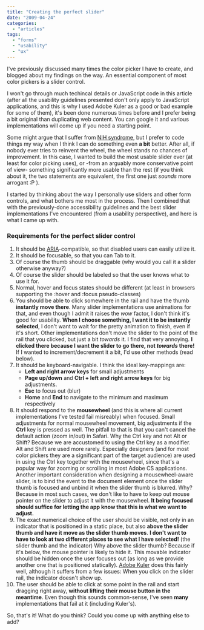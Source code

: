 ```yaml
---
title: "Creating the perfect slider"
date: "2009-04-24"
categories:
  - "articles"
tags:
  - "forms"
  - "usability"
  - "ux"
---
```


I've previously discussed many times the color picker I have to create, and blogged about my findings on the way. An essential component of most color pickers is a slider control.

I won't go through much techincal details or JavaScript code in this article (after all the usability guidelines presented don't only apply to JavaScript applications, and this is why I used Adobe Kuler as a good or bad example for some of them), it's been done numerous times before and I prefer being a bit original than duplicating web content. You can google it and various implementations will come up if you need a starting point.

Some might argue that I suffer from [NIH syndrome](http://en.wikipedia.org/wiki/Not_Invented_Here), but I prefer to code things my way when I think I can do something even **a bit** better. After all, if nobody ever tries to reinvent the wheel, the wheel stands no chances of improvement. In this case, I wanted to build the most usable slider ever (at least for color picking uses), or -from an arguably more conservative point of view- something significantly more usable than the rest (if you think about it, the two statements are equivalent, the first one just _sounds_ more arrogant :P ).

I started by thinking about the way I personally use sliders and other form controls, and what bothers me most in the process. Then I combined that with the previously-done accessibility guidelines and the best slider implementations I've encountered (from a usability perspective), and here is what I came up with.

### Requirements for the perfect slider control

1. It should be [ARIA](http://www.w3.org/WAI/intro/aria)\-compatible, so that disabled users can easily utilize it.
2. It should be focusable, so that you can Tab to it.
3. Of course the thumb should be draggable (why would you call it a slider otherwise anyway?)
4. Of course the slider should be labeled so that the user knows what to use it for.
5. Normal, hover and focus states should be different (at least in browsers supporting the :hover and :focus pseudo-classes)
6. You should be able to click somewhere in the rail and have the thumb **instantly move there**. Many slider implementations use animations for that, and even though I admit it raises the _wow_ factor, I don't think it's good for usability. **When I choose something, I want it to be instantly selected**, I don't want to wait for the pretty animation to finish, even if it's short. Other implementations don't move the slider to the point of the rail that you clicked, but just a bit _towards_ it. I find that very annoying. **I clicked there because I want the slider to go there, not _towards_ there!** If I wanted to increment/decrement it a bit, I'd use other methods (read below).
7. It should be keyboard-navigable. I think the ideal key-mappings are:
    - **Left and right arrow keys** for small adjustments
    - **Page up/down** and **Ctrl + left and right arrow keys** for big adjustments.
    - **Esc** to focus out (blur)
    - **Home** and **End** to navigate to the minimum and maximum respectively
8. It should respond to the **mousewheel** (and this is where all current implementations I've tested fail misreably) when focused. Small adjustments for normal mousewheel movement, big adjustments if the **Ctrl** key is pressed as well. The pitfall to that is that you can't cancel the default action (zoom in/out) in Safari. Why the Ctrl key and not Alt or Shift? Because we are accustomed to using the Ctrl key as a modifier. Alt and Shift are used more rarely. Especially designers (and for most color pickers they are a significant part of the target audience) are used in using the Ctrl key together with the mousewheel, since that's a popular way for zooming or scrolling in most Adobe CS applications. Another important consideration when designing a mousewheel-aware slider, is to bind the event to the document element once the slider thumb is focused and unbind it when the slider thumb is blurred. Why? Because in most such cases, we don't like to have to keep out mouse pointer on the slider to adjust it with the mousewheel. **It being focused should suffice for letting the app know that this is what we want to adjust.**
9. The exact numerical choice of the user should be visible, not only in an indicator that is positioned in a static place, but also **above the slider thumb and have it move as the slider thumb moves**. **I don't want to have to look at two different places to see what I have selected!** (the slider thumb and the indicator) Why above the slider thumb? Because if it's below, the mouse pointer is likely to hide it. This movable indicator should be hidden once the user focuses out (as long as we provide another one that is positioned statically). [Adobe Kuler](http://kuler.adobe.com/#create/fromacolor) does this fairly well, although it suffers from a few issues: When you click on the slider rail, the indicator doesn't show up.
10. The user should be able to click at some point in the rail and start dragging right away, **without lifting their mouse button in the meantime**. Even though this sounds common-sense, I've seen **many** implementations that fail at it (including Kuler's).

So, that's it! What do you think? Could you come up with anything else to add?
